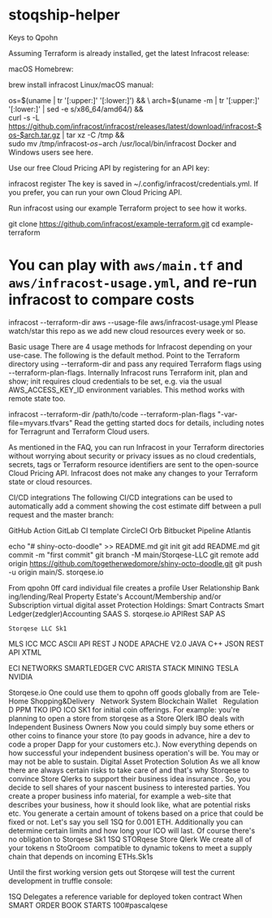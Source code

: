 # stoqship-helper

Keys to Qpohn

Assuming Terraform is already installed, get the latest Infracost release:

macOS Homebrew:

brew install infracost
Linux/macOS manual:

os=$(uname | tr '[:upper:]' '[:lower:]') && \
arch=$(uname -m | tr '[:upper:]' '[:lower:]' | sed -e s/x86_64/amd64/) && \
curl -s -L https://github.com/infracost/infracost/releases/latest/download/infracost-$os-$arch.tar.gz | tar xz -C /tmp && \
sudo mv /tmp/infracost-$os-$arch /usr/local/bin/infracost
Docker and Windows users see here.

Use our free Cloud Pricing API by registering for an API key:

infracost register
The key is saved in ~/.config/infracost/credentials.yml. If you prefer, you can run your own Cloud Pricing API.

Run infracost using our example Terraform project to see how it works.

git clone https://github.com/infracost/example-terraform.git
cd example-terraform

# You can play with `aws/main.tf` and `aws/infracost-usage.yml`, and re-run infracost to compare costs
infracost --terraform-dir aws --usage-file aws/infracost-usage.yml
Please watch/star this repo as we add new cloud resources every week or so.

Basic usage
There are 4 usage methods for Infracost depending on your use-case. The following is the default method. Point to the Terraform directory using --terraform-dir and pass any required Terraform flags using --terraform-plan-flags. Internally Infracost runs Terraform init, plan and show; init requires cloud credentials to be set, e.g. via the usual AWS_ACCESS_KEY_ID environment variables. This method works with remote state too.

infracost --terraform-dir /path/to/code --terraform-plan-flags "-var-file=myvars.tfvars"
Read the getting started docs for details, including notes for Terragrunt and Terraform Cloud users.

As mentioned in the FAQ, you can run Infracost in your Terraform directories without worrying about security or privacy issues as no cloud credentials, secrets, tags or Terraform resource identifiers are sent to the open-source Cloud Pricing API. Infracost does not make any changes to your Terraform state or cloud resources.

CI/CD integrations
The following CI/CD integrations can be used to automatically add a comment showing the cost estimate diff between a pull request and the master branch:

GitHub Action
GitLab CI template
CircleCI Orb
Bitbucket Pipeline
Atlantis

echo "# shiny-octo-doodle" >> README.md
git init
git add README.md
git commit -m "first commit"
git branch -M main/Storqese-LLC
git remote add origin https://github.com/togetherwedomore/shiny-octo-doodle.git
git push -u origin main/S.       storqese.io

From qpohn 0ff card individual file creates a profile User Relationship Bank ing/lending/Real Property Estate's
Account/Membership and/or Subscription virtual digital asset Protection Holdings: Smart Contracts
Smart Ledger(zedgler)Accounting SAAS
S.    storqese.io APIRest SAP AS



    Storqese LLC Sk1 
 
MLS ICC MCC ASCII 
API REST J NODE APACHE V2.0
JAVA C++ JSON REST API XTML

ECI NETWORKS SMARTLEDGER CVC
ARISTA STACK MINING TESLA NVIDIA


Storqese.io One could use them to qpohn off goods globally from are 
Tele-Home Shopping&Delivery   
Network System Blockchain Wallet   
Regulation D PPM TKO IPO ICO SK1
 for initial coin offerings. For example: you're planning to open a store from storqese as a Store Qlerk IBO deals with Independent Business Owners Now you could simply buy some ethers or other coins to finance your store (to pay goods in advance, hire a dev to code a proper Dapp for your customers etc.). Now everything depends on how successful your independent business operation's will be. You may or may not be able to sustain. Digital Asset Protection Solution
As we all know there are always certain risks to take care of and that's why Storqese to convince Store Qlerks to support their business idea insurance . So, you decide to sell shares of your nascent business to interested parties. You create a proper business info material, for example a web-site that describes your business, how it should look like, what are potential risks etc. You generate a certain amount of tokens based on a price that could be fixed or not. Let's say you sell 1SQ for 0.001 ETH. Additionally you can determine certain limits and how long your ICO will last. Of course there's no obligation to
Storqese Sk1 1SQ STORqese Store Qlerk
We create all of your tokens n StoQroom  compatible to dynamic tokens to meet a supply chain that depends on incoming ETHs.Sk1s

Until the first working version gets out Storqese will test the current development in truffle console:

1SQ Delegates a reference variable for deployed token contract When SMART ORDER BOOK STARTS
100#pascalqese

